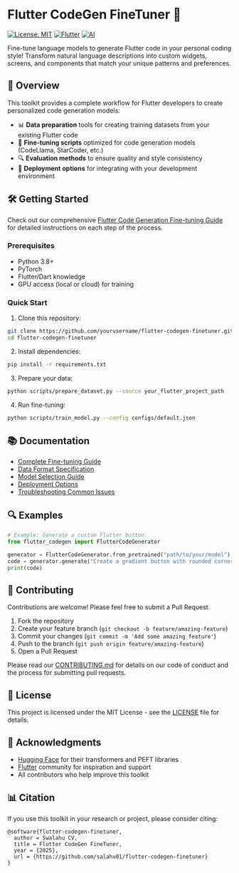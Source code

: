 # Flutter CodeGen FineTuner 🚀

[![License: MIT](https://img.shields.io/badge/License-MIT-yellow.svg)](https://opensource.org/licenses/MIT)
[![Flutter](https://img.shields.io/badge/Flutter-%2302569B.svg?style=flat&logo=Flutter&logoColor=white)](https://flutter.dev/)
[![AI](https://img.shields.io/badge/AI-Fine--Tuning-brightgreen)](https://github.com/yourusername/flutter-codegen-finetuner)

Fine-tune language models to generate Flutter code in your personal coding style! Transform natural language descriptions into custom widgets, screens, and components that match your unique patterns and preferences.

## 🎯 Overview

This toolkit provides a complete workflow for Flutter developers to create personalized code generation models:

- 📊 **Data preparation** tools for creating training datasets from your existing Flutter code
- 🧠 **Fine-tuning scripts** optimized for code generation models (CodeLlama, StarCoder, etc.)
- 🔍 **Evaluation methods** to ensure quality and style consistency
- 🔌 **Deployment options** for integrating with your development environment

## 🛠️ Getting Started

Check out our comprehensive [Flutter Code Generation Fine-tuning Guide](GUIDE.md) for detailed instructions on each step of the process.

### Prerequisites

- Python 3.8+
- PyTorch
- Flutter/Dart knowledge
- GPU access (local or cloud) for training

### Quick Start

1. Clone this repository:
```bash
git clone https://github.com/yourusername/flutter-codegen-finetuner.git
cd flutter-codegen-finetuner
```

2. Install dependencies:
```bash
pip install -r requirements.txt
```

3. Prepare your data:
```bash
python scripts/prepare_dataset.py --source your_flutter_project_path
```

4. Run fine-tuning:
```bash
python scripts/train_model.py --config configs/default.json
```

## 📚 Documentation

- [Complete Fine-tuning Guide](GUIDE.md)
- [Data Format Specification](docs/DATA_FORMAT.md)
- [Model Selection Guide](docs/MODELS.md)
- [Deployment Options](docs/DEPLOYMENT.md)
- [Troubleshooting Common Issues](docs/TROUBLESHOOTING.md)

## 🔍 Examples

```python
# Example: Generate a custom Flutter button
from flutter_codegen import FlutterCodeGenerator

generator = FlutterCodeGenerator.from_pretrained("path/to/your/model")
code = generator.generate("Create a gradient button with rounded corners and a shadow")
print(code)
```

## 🤝 Contributing

Contributions are welcome! Please feel free to submit a Pull Request.

1. Fork the repository
2. Create your feature branch (`git checkout -b feature/amazing-feature`)
3. Commit your changes (`git commit -m 'Add some amazing feature'`)
4. Push to the branch (`git push origin feature/amazing-feature`)
5. Open a Pull Request

Please read our [CONTRIBUTING.md](CONTRIBUTING.md) for details on our code of conduct and the process for submitting pull requests.

## 📜 License

This project is licensed under the MIT License - see the [LICENSE](LICENSE) file for details.

## 🙏 Acknowledgments

- [Hugging Face](https://huggingface.co/) for their transformers and PEFT libraries
- [Flutter](https://flutter.dev/) community for inspiration and support
- All contributors who help improve this toolkit

## 📊 Citation

If you use this toolkit in your research or project, please consider citing:

```
@software{flutter-codegen-finetuner,
  author = Swalahu CV,
  title = Flutter CodeGen FineTuner,
  year = {2025},
  url = {https://github.com/salahu01/flutter-codegen-finetuner}
}
```
